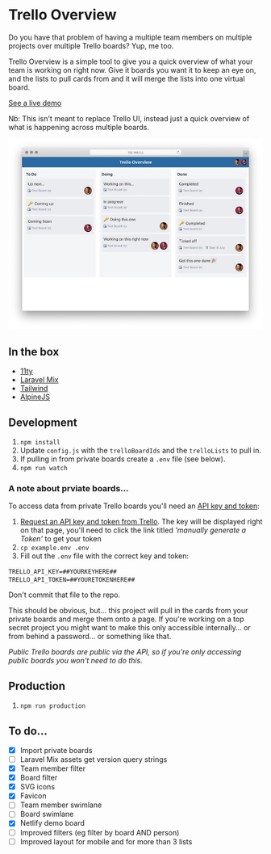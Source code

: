 # Trello Overview

Do you have that problem of having a multiple team members on multiple projects over multiple Trello boards? Yup, me too.

Trello Overview is a simple tool to give you a quick overview of what your team is working on right now. Give it boards you want it to keep an eye on, and the lists to pull cards from and it will merge the lists into one virtual board.

[See a live demo](https://trello-overview.netlify.app/)

Nb: This isn't meant to replace Trello UI, instead just a quick overview of what is happening across multiple boards.

![Screenshot of Trello Overview](preview.jpg)

## In the box

- [11ty](https://www.11ty.dev/)
- [Laravel Mix](https://laravel-mix.com/)
- [Tailwind](https://tailwindcss.com/)
- [AlpineJS](https://github.com/alpinejs/alpine)

## Development

1. `npm install`
2. Update `config.js` with the `trelloBoardIds` and the `trelloLists` to pull in.
3. If pulling in from private boards create a `.env` file (see below).
4. `npm run watch`

### A note about prviate boards…

To access data from private Trello boards you'll need an [API key and token](https://trello.com/app-key):

1. [Request an API key and token from Trello](https://trello.com/app-key). The key will be displayed right on that page, you'll need to click the link titled _'manually generate a Token'_ to get your token
2. `cp example.env .env`
3. Fill out the `.env` file with the correct key and token:

```
TRELLO_API_KEY=##YOURKEYHERE##
TRELLO_API_TOKEN=##YOURETOKENHERE##
```

Don't commit that file to the repo.

This should be obvious, but… this project will pull in the cards from your private boards and merge them onto a page. If you're working on a top secret project you might want to make this only accessible internally… or from behind a password… or something like that.

_Public Trello boards are public via the API, so if you're only accessing public boards you won't need to do this._

## Production

1. `npm run production`

## To do…

- [x] Import private boards
- [ ] Laravel Mix assets get version query strings
- [x] Team member filter
- [x] Board filter
- [x] SVG icons
- [x] Favicon
- [ ] Team member swimlane
- [ ] Board swimlane
- [x] Netlify demo board
- [ ] Improved filters (eg filter by board AND person)
- [ ] Improved layout for mobile and for more than 3 lists
